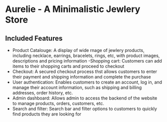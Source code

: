 # Aurelie - A Minimalistic Jewlery Store

## Included Features 
- Product Catalouge: A display of wide rnage of jewlery products, including necklace, earrings, bracelets, rings, etc, with product images, descriptions and pricing information
-Shopping cart: Customers can add items to their shopping carts and proceed to checkout 
- Checkout: A secured checkout process thst allows customers to enter their payment and shipping information and complete the purchase
- User authentication: Enables customers to create an account, log in, and manage their account information, such as shipping and billing addresses, order history, etc. 
- Admin dashboard: Allows admin to access the backend of the website to manage products, orders, customers, etc.
- Search and filter: Search bar and filter options to customers to quickly find products they are looking for 
